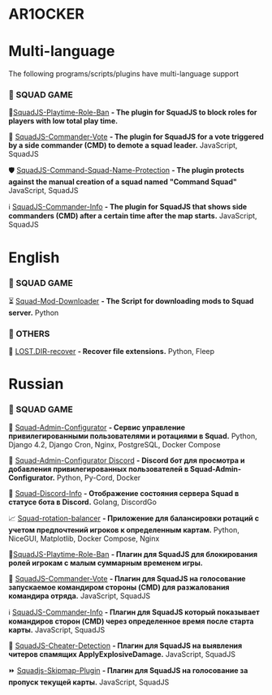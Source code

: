 # AR1OCKER

# Multi-language

The following programs/scripts/plugins have multi-language support

### 🔫 SQUAD GAME

🦵[SquadJS-Playtime-Role-Ban](https://github.com/ar1ocker/SquadJS-Playtime-Role-Ban) **- The plugin for SquadJS to block roles for players with low total play time.**

🔨 [SquadJS-Commander-Vote](https://github.com/ar1ocker/SquadJS-Commander-Vote) **- The plugin for SquadJS for a vote triggered by a side commander (CMD) to demote a squad leader.** JavaScript, SquadJS

🛡️ [SquadJS-Command-Squad-Name-Protection](https://github.com/ar1ocker/SquadJS-Command-Squad-Name-Protection) **- The plugin protects against the manual creation of a squad named "Command Squad"** JavaScript, SquadJS

ℹ️ [SquadJS-Commander-Info](https://github.com/ar1ocker/SquadJS-Commander-Info) **- The plugin for SquadJS that shows side commanders (CMD) after a certain time after the map starts.** JavaScript, SquadJS

# English

### 🔫 SQUAD GAME

⏳ [Squad-Mod-Downloader](https://github.com/ar1ocker/Squad-Mod-Downloader) **- The Script for downloading mods to Squad server.** Python

### 🤔 OTHERS

📱 [LOST.DIR-recover](https://github.com/ar1ocker/LOST.DIR-recover) **- Recover file extensions.** Python, Fleep 

# Russian

### 🔫 SQUAD GAME

💼 [Squad-Admin-Configurator](https://github.com/ar1ocker/Squad-Admin-Configurator) **- Сервис управление привилегированными пользователями и ротациями в Squad.** Python, Django 4.2, Django Cron, Nginx, PostgreSQL, Docker Compose

🤖 [Squad-Admin-Configurator Discord](https://github.com/ar1ocker/Squad-Admin-Configurator-Discord) **- Discord бот для просмотра и добавления привилегированных пользователей в Squad-Admin-Configurator.** Python, Py-Cord, Docker

📢 [Squad-Discord-Info](https://github.com/ar1ocker/Squad_Discord_Info) **- Отображение состояния сервера Squad в статусе бота в Discord.** Golang, DiscordGo

📈 [Squad-rotation-balancer](https://github.com/ar1ocker/Squad-rotation-balancer) **- Приложение для балансировки ротаций с учетом предпочтений игроков к определенным картам.** Python, NiceGUI, Matplotlib, Docker Compose, Nginx

🦵[SquadJS-Playtime-Role-Ban](https://github.com/ar1ocker/SquadJS-Playtime-Role-Ban) **- Плагин для SquadJS для блокирования ролей игрокам с малым суммарным временем игры.**

🔨 [SquadJS-Commander-Vote](https://github.com/ar1ocker/SquadJS-Commander-Vote) **- Плагин для SquadJS на голосование запускаемое командиром стороны (CMD) для разжалования командира отряда.** JavaScript, SquadJS

ℹ️ [SquadJS-Commander-Info](https://github.com/ar1ocker/SquadJS-Commander-Info) **- Плагин для SquadJS который показывает командиров сторон (CMD) через определенное время после старта карты.** JavaScript, SquadJS

🦈 [SquadJS-Cheater-Detection](https://github.com/ar1ocker/SquadJS-cheater-detection) **- Плагин для SquadJS на выявления читеров спамящих ApplyExplosiveDamage.** JavaScript, SquadJS

⏩ [Squadjs-Skipmap-Plugin](https://github.com/ar1ocker/Squadjs-skipmap-plugin) **- Плагин для SquadJS на голосование за пропуск текущей карты.** JavaScript, SquadJS
